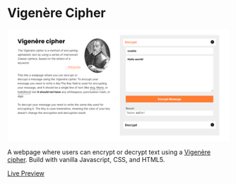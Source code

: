 # Vigenère Cipher
![Vigenere Cipher screendshot](./vigenere-cipher-screenshot.png)

A webpage where users can encrypt or decrypt text using a [Vigenère cipher](https://kenua.github.io/vigenere-cipher/). Build with vanilla Javascript, CSS, and HTML5.

[Live Preview](https://kenua.github.io/vigenere-cipher/)